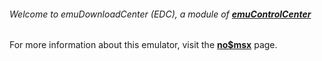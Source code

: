 ###### Welcome to emuDownloadCenter (EDC), a module of [**emuControlCenter**](https://github.com/PhoenixInteractiveNL/emuControlCenter/wiki/)

For more information about this emulator, visit the [**no$msx**](https://github.com/PhoenixInteractiveNL/emuDownloadCenter/wiki/Emulator-nomsx#menu) page.

